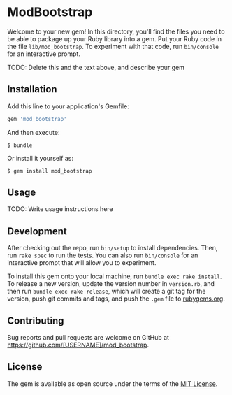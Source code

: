 # ModBootstrap

Welcome to your new gem! In this directory, you'll find the files you need to be able to package up your Ruby library into a gem. Put your Ruby code in the file `lib/mod_bootstrap`. To experiment with that code, run `bin/console` for an interactive prompt.

TODO: Delete this and the text above, and describe your gem

## Installation

Add this line to your application's Gemfile:

```ruby
gem 'mod_bootstrap'
```

And then execute:

    $ bundle

Or install it yourself as:

    $ gem install mod_bootstrap

## Usage

TODO: Write usage instructions here

## Development

After checking out the repo, run `bin/setup` to install dependencies. Then, run `rake spec` to run the tests. You can also run `bin/console` for an interactive prompt that will allow you to experiment.

To install this gem onto your local machine, run `bundle exec rake install`. To release a new version, update the version number in `version.rb`, and then run `bundle exec rake release`, which will create a git tag for the version, push git commits and tags, and push the `.gem` file to [rubygems.org](https://rubygems.org).

## Contributing

Bug reports and pull requests are welcome on GitHub at https://github.com/[USERNAME]/mod_bootstrap.

## License

The gem is available as open source under the terms of the [MIT License](https://opensource.org/licenses/MIT).
